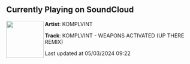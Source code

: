 ## Currently Playing on SoundCloud

[<img align="left" width="100" src="https://i1.sndcdn.com/artworks-ABC5opbK72pD8z0P-VUhV4A-t500x500.jpg">](https://soundcloud.com/komplvintmusic/komplvint-weapons-activated-up?in=saxurn/sets/tmp2/)

**Artist**: KOMPLVINT 

**Track**: KOMPLVINT - WEAPONS ACTIVATED (UP THERE REMIX)

Last updated at 05/03/2024 09:22
